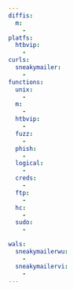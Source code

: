 ```yaml
---
diffis:
  m:
    -
platfs:
  htbvip:
    -
curls:
  sneakymailer:
    -
functions:
  unix:
    -
  m:
    -
  htbvip:
    -
  fuzz:
    -
  phish:
    -
  logical:
    -
  creds:
    -
  ftp:
    -
  hc:
    -
  sudo:
    -

wals:
  sneakymailerwu:
    -
  sneakymailervi:
    -
---
```


